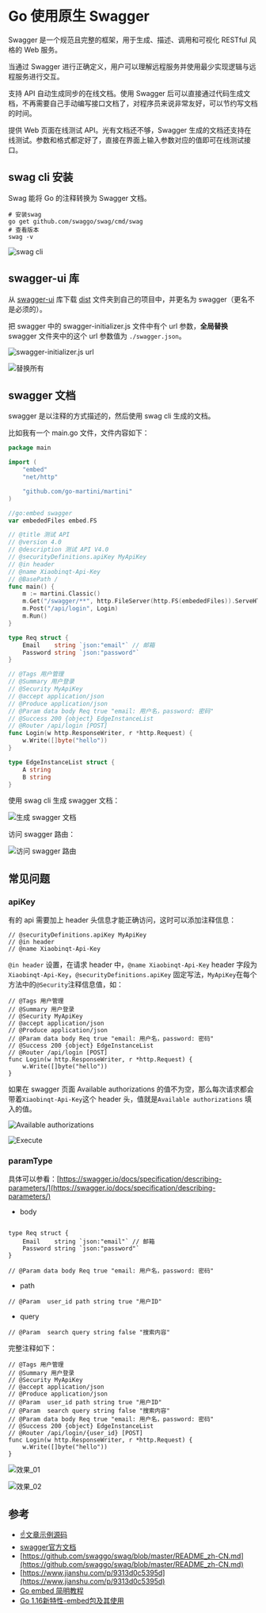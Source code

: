 # Go 使用原生 Swagger

<!-- author： xiaobinqt -->

<!-- email： xiaobinqt@163.com -->

<!-- https://xiaobinqt.github.io -->

<!-- https://www.xiaobinqt.cn -->

Swagger 是一个规范且完整的框架，用于生成、描述、调用和可视化 RESTful 风格的 Web 服务。

当通过 Swagger 进行正确定义，用户可以理解远程服务并使用最少实现逻辑与远程服务进行交互。

支持 API 自动生成同步的在线文档。使用 Swagger 后可以直接通过代码生成文档，不再需要自己手动编写接口文档了，对程序员来说非常友好，可以节约写文档的时间。

提供 Web 页面在线测试 API。光有文档还不够，Swagger 生成的文档还支持在线测试。参数和格式都定好了，直接在界面上输入参数对应的值即可在线测试接口。

## swag cli 安装

Swag 能将 Go 的注释转换为 Swagger 文档。

```shell
# 安装swag
go get github.com/swaggo/swag/cmd/swag
# 查看版本
swag -v
```

![swag cli](https://cdn.xiaobinqt.cn/xiaobinqt.io/20220519/90cbf963f17a451187e3527877bd8172.png?imageView2/0/q/75|watermark/2/text/eGlhb2JpbnF0/font/dmlqYXlh/fontsize/1000/fill/IzVDNUI1Qg==/dissolve/52/gravity/SouthEast/dx/15/dy/15 'swag cli')

## swagger-ui 库

从 [swagger-ui](https://github.com/swagger-api/swagger-ui)
库下载 [dist](https://github.com/swagger-api/swagger-ui/tree/master/dist)
文件夹到自己的项目中，并更名为 swagger（更名不是必须的）。

把 swagger 中的 swagger-initializer.js 文件中有个 url 参数，**全局替换** swagger 文件夹中的这个 url 参数值为 `./swagger.json`。

![swagger-initializer.js url](https://cdn.xiaobinqt.cn/xiaobinqt.io/20220519/28a4221079dd478e926209292027748b.png?imageView2/0/q/75|watermark/2/text/eGlhb2JpbnF0/font/dmlqYXlh/fontsize/1000/fill/IzVDNUI1Qg==/dissolve/52/gravity/SouthEast/dx/15/dy/15 'swagger-initializer.js url')

![替换所有](https://cdn.xiaobinqt.cn/xiaobinqt.io/20220519/1fd26413ebe2426e8263e8cd7182526a.png?imageView2/0/q/75|watermark/2/text/eGlhb2JpbnF0/font/dmlqYXlh/fontsize/1000/fill/IzVDNUI1Qg==/dissolve/52/gravity/SouthEast/dx/15/dy/15 '替换所有')

## swagger 文档

swagger 是以注释的方式描述的，然后使用 swag cli 生成的文档。

比如我有一个 main.go 文件，文件内容如下：

```go
package main

import (
	"embed"
	"net/http"

	"github.com/go-martini/martini"
)

//go:embed swagger
var embededFiles embed.FS

// @title 测试 API
// @version 4.0
// @description 测试 API V4.0
// @securityDefinitions.apiKey MyApiKey
// @in header
// @name Xiaobinqt-Api-Key
// @BasePath /
func main() {
	m := martini.Classic()
	m.Get("/swagger/**", http.FileServer(http.FS(embededFiles)).ServeHTTP)
	m.Post("/api/login", Login)
	m.Run()
}

type Req struct {
	Email    string `json:"email"` // 邮箱
	Password string `json:"password"`
}

// @Tags 用户管理
// @Summary 用户登录
// @Security MyApiKey
// @accept application/json
// @Produce application/json
// @Param data body Req true "email: 用户名，password: 密码"
// @Success 200 {object} EdgeInstanceList
// @Router /api/login [POST]
func Login(w http.ResponseWriter, r *http.Request) {
	w.Write([]byte("hello"))
}

type EdgeInstanceList struct {
	A string
	B string
}

```

使用 swag cli 生成 swagger 文档：

![生成 swagger 文档](https://cdn.xiaobinqt.cn/xiaobinqt.io/20220519/41886c08ae484deaa904bec886cfa532.png?imageView2/0/q/75|watermark/2/text/eGlhb2JpbnF0/font/dmlqYXlh/fontsize/1000/fill/IzVDNUI1Qg==/dissolve/52/gravity/SouthEast/dx/15/dy/15 '生成 swagger 文档')

访问 swagger 路由：

![访问 swagger 路由](https://cdn.xiaobinqt.cn/xiaobinqt.io/20220519/5bdd5117ff644d37a9a895c781a6b5b0.png?imageView2/0/q/75|watermark/2/text/eGlhb2JpbnF0/font/dmlqYXlh/fontsize/1000/fill/IzVDNUI1Qg==/dissolve/52/gravity/SouthEast/dx/15/dy/15 '访问 swagger 路由')

## 常见问题

### apiKey

有的 api 需要加上 header 头信息才能正确访问，这时可以添加注释信息：

```shell
// @securityDefinitions.apiKey MyApiKey
// @in header
// @name Xiaobinqt-Api-Key
```

`@in header` 设置，在请求 header 中，`@name Xiaobinqt-Api-Key` header 字段为`Xiaobinqt-Api-Key`，`@securityDefinitions.apiKey`
固定写法，`MyApiKey`在每个方法中的`@Security`注释信息值，如：

```shell
// @Tags 用户管理
// @Summary 用户登录
// @Security MyApiKey
// @accept application/json
// @Produce application/json
// @Param data body Req true "email: 用户名，password: 密码"
// @Success 200 {object} EdgeInstanceList
// @Router /api/login [POST]
func Login(w http.ResponseWriter, r *http.Request) {
	w.Write([]byte("hello"))
}
```

如果在 swagger 页面 Available authorizations 的值不为空，那么每次请求都会带着`Xiaobinqt-Api-Key`这个 header 头，值就是`Available authorizations`
填入的值。

![Available authorizations](https://cdn.xiaobinqt.cn/xiaobinqt.io/20220519/17586935d9494b30b83b30be0e46f45a.png?imageView2/0/q/75|watermark/2/text/eGlhb2JpbnF0/font/dmlqYXlh/fontsize/1000/fill/IzVDNUI1Qg==/dissolve/52/gravity/SouthEast/dx/15/dy/15 'Available authorizations')

![Execute](https://cdn.xiaobinqt.cn/xiaobinqt.io/20220519/125010439aed41258b007ab94bba2309.png?imageView2/0/q/75|watermark/2/text/eGlhb2JpbnF0/font/dmlqYXlh/fontsize/1000/fill/IzVDNUI1Qg==/dissolve/52/gravity/SouthEast/dx/15/dy/15 'Execute')

### paramType

具体可以参看：[https://swagger.io/docs/specification/describing-parameters/](https://swagger.io/docs/specification/describing-parameters/)

+ body

```shell

type Req struct {
	Email    string `json:"email"` // 邮箱
	Password string `json:"password"`
}

// @Param data body Req true "email: 用户名，password: 密码"
```

+ path

```shell
// @Param  user_id path string true "用户ID"
```

+ query

```shell
// @Param  search query string false "搜索内容"
```

完整注释如下：

```shell
// @Tags 用户管理
// @Summary 用户登录
// @Security MyApiKey
// @accept application/json
// @Produce application/json
// @Param  user_id path string true "用户ID"
// @Param  search query string false "搜索内容"
// @Param data body Req true "email: 用户名，password: 密码"
// @Success 200 {object} EdgeInstanceList
// @Router /api/login/{user_id} [POST]
func Login(w http.ResponseWriter, r *http.Request) {
	w.Write([]byte("hello"))
}
```

![效果_01](https://cdn.xiaobinqt.cn/xiaobinqt.io/20220519/e46042ea6a5e4ce8bd4c85ec34223d9f.png?imageView2/0/q/75|watermark/2/text/eGlhb2JpbnF0/font/dmlqYXlh/fontsize/1000/fill/IzVDNUI1Qg==/dissolve/52/gravity/SouthEast/dx/15/dy/15 '效果_01')

![效果_02](https://cdn.xiaobinqt.cn/xiaobinqt.io/20220519/c068d1585a49494992af4e7993a5a4f8.png?imageView2/0/q/75|watermark/2/text/eGlhb2JpbnF0/font/dmlqYXlh/fontsize/1000/fill/IzVDNUI1Qg==/dissolve/52/gravity/SouthEast/dx/15/dy/15 '效果_02')

## 参考

+ [:point_up:文章示例源码](https://github.com/xiaobinqt/go.src/tree/master/dev/martini-swagger)
+ [swagger官方文档](https://swagger.io/docs/)
+ [https://github.com/swaggo/swag/blob/master/README_zh-CN.md](https://github.com/swaggo/swag/blob/master/README_zh-CN.md)
+ [https://www.jianshu.com/p/9313d0c5395d](https://www.jianshu.com/p/9313d0c5395d)
+ [Go embed 简明教程](https://colobu.com/2021/01/17/go-embed-tutorial/)
+ [Go 1.16新特性-embed包及其使用](https://zhuanlan.zhihu.com/p/351931501)

